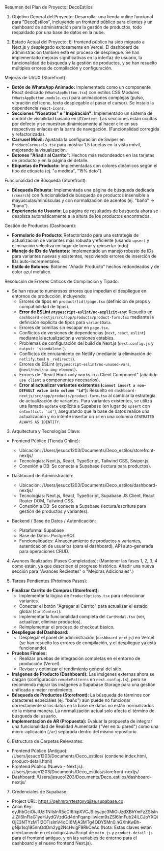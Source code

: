 Resumen del Plan de Proyecto: DecoEstilos

1. Objetivo General del Proyecto:
Desarrollar una tienda online funcional para "DecoEstilos", incluyendo un frontend público
para clientes y un dashboard de administración para la gestión de productos, todo
respaldado por una base de datos en la nube.

2. Estado Actual del Proyecto:
El frontend público ha sido migrado a Next.js y desplegado exitosamente en Vercel. El dashboard de administración también está en proceso de despliegue. Se han implementado mejoras significativas en la interfaz de usuario, la funcionalidad de búsqueda y la gestión de productos, y se han resuelto múltiples errores de compilación y configuración.

Mejoras de UI/UX (Storefront):
*   **Botón de WhatsApp Animado:** Implementado como un componente React dedicado (`WhatsAppButton.tsx`) con estilos CSS Modules (`WhatsAppButton.module.css`) para animaciones complejas (pulso, vibración del icono, texto desplegable al pasar el cursor). Se instaló la dependencia `react-icons`.
*   **Secciones "Nosotros" e "Inspiración":** Implementado un sistema de control de visibilidad basado en `UIContext`. Las secciones están ocultas por defecto y se muestran dinámicamente al hacer clic en sus respectivos enlaces en la barra de navegación. (Funcionalidad corregida y refactorizada).
*   **Carrusel Móvil:** Ajustada la configuración de Swiper en `ProductCarousels.tsx` para mostrar 1.5 tarjetas en la vista móvil, mejorando la visualización.
*   **Botones "Añadir al Carrito":** Hechos más redondeados en las tarjetas de producto y en la página de detalle.
*   **Etiquetas de Producto:** Implementadas con colores dinámicos según el tipo de etiqueta (ej. "a medida", "15% dcto").

Funcionalidad de Búsqueda (Storefront):
*   **Búsqueda Robusta:** Implementada una página de búsqueda dedicada (`/search`) con funcionalidad de búsqueda de productos insensible a mayúsculas/minúsculas y con normalización de acentos (ej. "baño" -> "bano").
*   **Experiencia de Usuario:** La página de resultados de búsqueda ahora se desplaza automáticamente a la altura de los productos encontrados.

Gestión de Productos (Dashboard):
*   **Formulario de Producto:** Refactorizado para una estrategia de actualización de variantes más robusta y eficiente (usando `upsert` y eliminación selectiva en lugar de borrar y reinsertar todo).
*   **Manejo de IDs de Variantes:** Implementado un manejo robusto de IDs para variantes nuevas y existentes, resolviendo errores de inserción de IDs auto-incrementales.
*   **Estilo de Botones:** Botones "Añadir Producto" hechos redondeados y de color azul metálico.

Resolución de Errores Críticos de Compilación y Tipado:
*   Se han resuelto numerosos errores que impedían el despliegue en entornos de producción, incluyendo:
    *   Errores de tipos en `product/[id]/page.tsx` (definición de props y compatibilidad de tipos).
    *   **Error de ESLint `@typescript-eslint/no-explicit-any`:** Resuelto en `dashboard-nextjs/src/app/products/product-form.tsx` mediante la definición explícita de tipos para `variantData`.
    *   Errores de comillas sin escapar en `page.tsx`.
    *   Conflictos de versiones de dependencias (`next`, `react`, `eslint`) mediante la actualización a versiones estables.
    *   Problemas de configuración del build de Next.js (`next.config.js` y `output: 'standalone'`).
    *   Conflictos de enrutamiento en Netlify (mediante la eliminación de `netlify.toml` y `_redirects`).
    *   Errores de ESLint (`@typescript-eslint/no-unused-vars`, `@next/next/no-img-element`).
    *   Errores de "React Hook only works in a Client Component" (añadido `use client` a componentes necesarios).
    *   **Error al actualizar variantes existentes (`cannot insert a non-DEFAULT value into column "id"`):** Resuelto en `dashboard-nextjs/src/app/products/product-form.tsx` al cambiar la estrategia de actualización de variantes. Para variantes existentes, se utiliza una llamada `update` explícita a Supabase (en lugar de `upsert` con `onConflict: 'id'`), asegurando que la base de datos realice una actualización y no intente insertar un `id` en una columna `GENERATED ALWAYS AS IDENTITY`.

3. Arquitectura y Tecnologías Clave:

* Frontend Público (Tienda Online):
    * Ubicación: /Users/jesuco1203/Documents/Deco_estilos/storefront-nextjs/
    * Tecnologías: Next.js, React, TypeScript, Tailwind CSS, Swiper.js.
    * Conexión a DB: Se conecta a Supabase (lectura para productos).

* Dashboard de Administración:
    * Ubicación: /Users/jesuco1203/Documents/Deco_estilos/dashboard-nextjs/
    * Tecnologías: Next.js, React, TypeScript, Supabase JS Client, React Router DOM, Tailwind CSS.
    * Conexión a DB: Se conecta a Supabase (lectura/escritura para gestión de productos y
      variantes).

* Backend / Base de Datos / Autenticación:
    * Plataforma: Supabase
    * Base de Datos: PostgreSQL
    * Funcionalidades: Almacenamiento de productos y variantes, autenticación de usuarios
      (para el dashboard), API auto-generada para operaciones CRUD.

4. Avances Realizados (Fases Completadas):
(Mantener las fases 1, 2, 3, 4 como están, ya que describen el progreso histórico. Añadir una nueva sección para "Avances Recientes" o "Mejoras Adicionales".)

5. Tareas Pendientes (Próximos Pasos):

*   **Finalizar Carrito de Compras (Storefront):**
    *   Implementar la lógica de `ProductOptions.tsx` para seleccionar variantes.
    *   Conectar el botón "Agregar al Carrito" para actualizar el estado global (`CartContext`).
    *   Implementar la funcionalidad completa del `CartModal.tsx` (ver, actualizar, eliminar productos).
    *   Reimplementar el proceso de checkout básico.
*   **Despliegue del Dashboard:**
    *   Desplegar el panel de administración (`dashboard-nextjs`) en Vercel (se han resuelto los errores de compilación, y el despliegue ya está funcionando).
*   **Pruebas Finales:**
    *   Realizar pruebas de integración completas en el entorno de producción (Vercel).
    *   Revisar y optimizar el rendimiento general del sitio.
*   **Imágenes de Producto (Dashboard):** Las imágenes externas ahora se cargan (configuración `remotePatterns` en `next.config.ts`), pero se recomienda migrar las imágenes a Supabase Storage para una gestión unificada y mejor rendimiento.
*   **Búsqueda de Productos (Storefront):** La búsqueda de términos con caracteres especiales (ej. "baño") aún puede no funcionar correctamente si los datos en la base de datos no están normalizados de la misma manera. La normalización actual solo afecta el término de búsqueda del usuario.
*   **Implementación de AR (Propuesta):** Evaluar la propuesta de integrar una funcionalidad de Realidad Aumentada ("Ver en tu pared") como una micro-aplicación (`/ar`) separada dentro del mismo repositorio.

6. Estructura de Carpetas Relevantes:

* Frontend Público (Antiguo): /Users/jesuco1203/Documents/Deco_estilos/ (contiene index.html, product-detail.html)
* Frontend Público (Nuevo - Next.js): /Users/jesuco1203/Documents/Deco_estilos/storefront-nextjs/
* Dashboard: /Users/jesuco1203/Documents/Deco_estilos/dashboard-nextjs/

7. Credenciales de Supabase:

* Project URL: https://qehmrxrrtestgxvqjjze.supabase.co
* Anon Key: eyJhbGciOiJIUzI1NiIsInR5cCI6IkpXVCJ9.eyJpc3MiOiJzdXBhYmFzZSIsInJlZiI6InFlaG1yeHJydGVzdGd4dnFqanplIiwicm9sZSI6ImFub24iLCJpYXQiOjE3NTYzMTI2OTIsImV4cCI6MjA3MTg4ODY5Mn0.hGXhKwBh-gNjx1sq195nnOdOm2yg2NcHvigF9RkCeAc
  (Nota: Estas claves están directamente en el código JavaScript de `main.js` y `product-detail.js` para el frontend antiguo, y en las variables de entorno para el dashboard y el nuevo frontend Next.js).